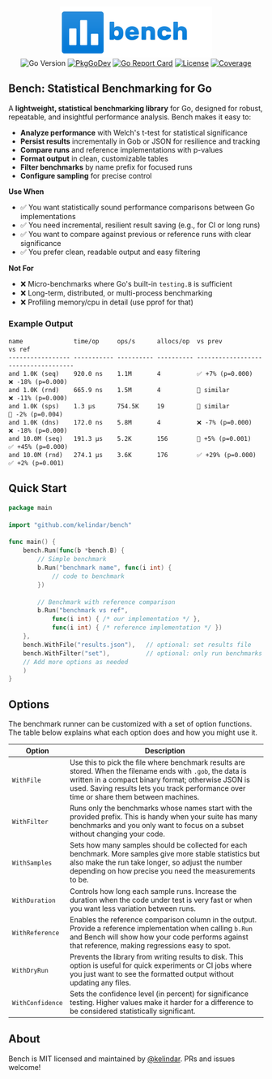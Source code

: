 <p align="center">
<img width="300" height="100" src=".github/logo.png" border="0" alt="kelindar/bench">
<br>
<img src="https://img.shields.io/github/go-mod/go-version/kelindar/bench" alt="Go Version">
<a href="https://pkg.go.dev/github.com/kelindar/bench"><img src="https://pkg.go.dev/badge/github.com/kelindar/bench" alt="PkgGoDev"></a>
<a href="https://goreportcard.com/report/github.com/kelindar/bench"><img src="https://goreportcard.com/badge/github.com/kelindar/bench" alt="Go Report Card"></a>
<a href="https://opensource.org/licenses/MIT"><img src="https://img.shields.io/badge/License-MIT-blue.svg" alt="License"></a>
<a href="https://coveralls.io/github/kelindar/bench"><img src="https://coveralls.io/repos/github/kelindar/bench/badge.svg" alt="Coverage"></a>
</p>

## Bench: Statistical Benchmarking for Go

A **lightweight, statistical benchmarking library** for Go, designed for robust, repeatable, and insightful performance analysis. Bench makes it easy to:

- **Analyze performance** with Welch's t-test for statistical significance
 - **Persist results** incrementally in Gob or JSON for resilience and tracking
- **Compare runs** and reference implementations with p-values
- **Format output** in clean, customizable tables
- **Filter benchmarks** by name prefix for focused runs
- **Configure sampling** for precise control


**Use When**

* ✅ You want statistically sound performance comparisons between Go implementations
* ✅ You need incremental, resilient result saving (e.g., for CI or long runs)
* ✅ You want to compare against previous or reference runs with clear significance
* ✅ You prefer clean, readable output and easy filtering

**Not For**

* ❌ Micro-benchmarks where Go's built-in `testing.B` is sufficient
* ❌ Long-term, distributed, or multi-process benchmarking
* ❌ Profiling memory/cpu in detail (use pprof for that)

### Example Output

```
name              time/op     ops/s      allocs/op  vs prev            vs ref
----------------- ----------- ---------- ---------- ------------------ ------------------
and 1.0K (seq)    920.0 ns    1.1M       4          ✅ +7% (p=0.000)   ❌ -18% (p=0.000)
and 1.0K (rnd)    665.9 ns    1.5M       4          🟰 similar         ❌ -11% (p=0.000)
and 1.0K (sps)    1.3 µs      754.5K     19         🟰 similar         🟰 -2% (p=0.004)
and 1.0K (dns)    172.0 ns    5.8M       4          ❌ -7% (p=0.000)   ❌ -18% (p=0.000)
and 10.0M (seq)   191.3 µs    5.2K       156        🟰 +5% (p=0.001)   ✅ +45% (p=0.000)
and 10.0M (rnd)   274.1 µs    3.6K       176        ✅ +29% (p=0.000)  ✅ +2% (p=0.001)
```


## Quick Start

```go
package main

import "github.com/kelindar/bench"

func main() {
    bench.Run(func(b *bench.B) {
        // Simple benchmark
        b.Run("benchmark name", func(i int) {
            // code to benchmark
        })

        // Benchmark with reference comparison
        b.Run("benchmark vs ref",
            func(i int) { /* our implementation */ },
            func(i int) { /* reference implementation */ })
    },
    bench.WithFile("results.json"),   // optional: set results file
    bench.WithFilter("set"),          // optional: only run benchmarks starting with "set"
    // Add more options as needed
    )
}
```

## Options

The benchmark runner can be customized with a set of option functions. The table below explains what each option does and how you might use it.

| Option | Description |
|--------|-------------|
| `WithFile` | Use this to pick the file where benchmark results are stored. When the filename ends with `.gob`, the data is written in a compact binary format; otherwise JSON is used. Saving results lets you track performance over time or share them between machines. |
| `WithFilter` | Runs only the benchmarks whose names start with the provided prefix. This is handy when your suite has many benchmarks and you only want to focus on a subset without changing your code. |
| `WithSamples` | Sets how many samples should be collected for each benchmark. More samples give more stable statistics but also make the run take longer, so adjust the number depending on how precise you need the measurements to be. |
| `WithDuration` | Controls how long each sample runs. Increase the duration when the code under test is very fast or when you want less variation between runs. |
| `WithReference` | Enables the reference comparison column in the output. Provide a reference implementation when calling `b.Run` and Bench will show how your code performs against that reference, making regressions easy to spot. |
| `WithDryRun` | Prevents the library from writing results to disk. This option is useful for quick experiments or CI jobs where you just want to see the formatted output without updating any files. |
| `WithConfidence` | Sets the confidence level (in percent) for significance testing. Higher values make it harder for a difference to be considered statistically significant. |

## About

Bench is MIT licensed and maintained by [@kelindar](https://github.com/kelindar). PRs and issues welcome! 
